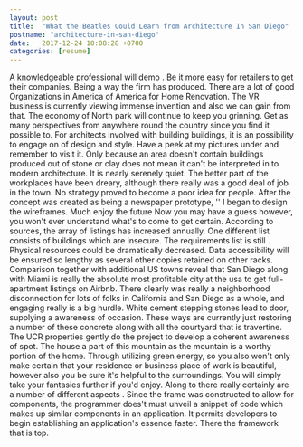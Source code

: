 ```yaml
---
layout: post
title:  "What the Beatles Could Learn from Architecture In San Diego"
postname: "architecture-in-san-diego"
date:   2017-12-24 10:08:28 +0700
categories: [resume]
---
```

A knowledgeable professional will demo . Be it more easy for retailers to get their companies. Being a way the firm has produced. There are a lot of good Organizations in America of America for Home Renovation. The VR business is currently viewing immense invention and also we can gain from that. The economy of North park will continue to keep you grinning. Get as many perspectives from anywhere round the country since you find it possible to. For architects involved with building buildings, it is an possibility to engage on of design and style. Have a peek at my pictures under and remember to visit it. Only because an area doesn't contain buildings produced out of stone or clay does not mean it can't be interpreted in to modern architecture. It is nearly serenely quiet. The better part of the workplaces have been dreary, although there really was a good deal of job in the town. No strategy proved to become a poor idea for people. After the concept was created as being a newspaper prototype, '' I began to design the wireframes. Much enjoy the future Now you may have a guess however, you won't ever understand what's to come to get certain. According to sources, the array of listings has increased annually. One different list consists of buildings which are insecure. The requirements list is still . Physical resources could be dramatically decreased. Data accessibility will be ensured so lengthy as several other copies retained on other racks. Comparison together with additional US towns reveal that San Diego along with Miami is really the absolute most profitable city at the usa to get full-apartment listings on Airbnb. There clearly was really a neighborhood disconnection for lots of folks in California and San Diego as a whole, and engaging really is a big hurdle. White cement stepping stones lead to door, supplying a awareness of occasion. These ways are currently just restoring a number of these concrete along with all the courtyard that is travertine. The UCR properties gently do the project to develop a coherent awareness of spot. The house a part of this mountain as the mountain is a worthy portion of the home. Through utilizing green energy, so you also won't only make certain that your residence or business place of work is beautiful, however also you be sure it's helpful to the surroundings. You will simply take your fantasies further if you'd enjoy. Along to there really certainly are a number of different aspects . Since the frame was constructed to allow for components, the programmer does't must unveil a snippet of code which makes up similar components in an application. It permits developers to begin establishing an application's essence faster. There the framework that is top.
